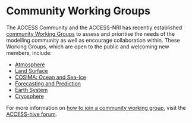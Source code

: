 # Community Working Groups

The ACCESS Community and the ACCESS-NRI has recently established [community Working Groups](https://www.access-nri.org.au/working-groups/) to assess and prioritise the needs of the modelling community as well as encourage collaboration within. These Working Groups, which are open to the public and welcoming new members, include:
- [Atmosphere](https://forum.access-hive.org.au/c/atmosphere/7)
- [Land Surface](https://forum.access-hive.org.au/c/land/8)
- [COSIMA: Ocean and Sea-Ice](https://forum.access-hive.org.au/c/cosima/29) 
- [Forecasting and Prediction](https://forum.access-hive.org.au/c/forecasting-and-prediction/36)
- [Earth System](https://forum.access-hive.org.au/c/esm/35) 
- [Cryosphere](https://forum.access-hive.org.au/c/cryosphere/34)


For more information on [how to join a community working group](https://www.access-nri.org.au/how-to-join-a-working-group/), visit the [ACCESS-hive forum](https://forum.access-hive.org.au/).